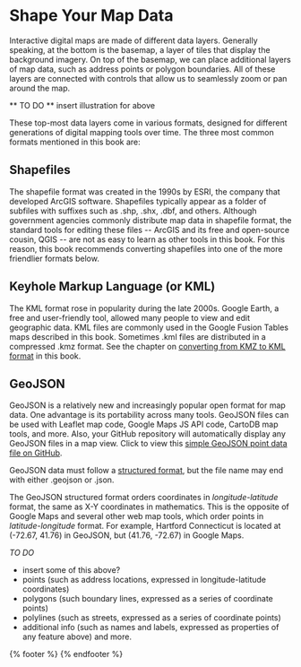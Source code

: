 # Shape Your Map Data

Interactive digital maps are made of different data layers. Generally speaking, at the bottom is the basemap, a layer of tiles that display the background imagery. On top of the basemap, we can place additional layers of map data, such as address points or polygon boundaries. All of these layers are connected with controls that allow us to seamlessly zoom or pan around the map.

** TO DO ** insert illustration for above

These top-most data layers come in various formats, designed for different generations of digital mapping tools over time. The three most common formats mentioned in this book are:

## Shapefiles

The shapefile format was created in the 1990s by ESRI, the company that developed ArcGIS software. Shapefiles typically appear as a folder of subfiles with suffixes such as .shp, .shx, .dbf, and others. Although government agencies commonly distribute map data in shapefile format, the standard tools for editing these files -- ArcGIS and its free and open-source cousin, QGIS -- are not as easy to learn as other tools in this book. For this reason, this book recommends converting shapefiles into one of the more friendlier formats below.

## Keyhole Markup Language (or KML)

The KML format rose in popularity during the late 2000s. Google Earth, a free and user-friendly tool, allowed many people to view and edit geographic data. KML files are commonly used in the Google Fusion Tables maps described in this book. Sometimes .kml files are distributed in a compressed .kmz format. See the chapter on [converting from KMZ to KML format](convert-kmz/index.html) in this book.

## GeoJSON

GeoJSON is a relatively new and increasingly popular open format for map data. One advantage is its portability across many tools. GeoJSON files can be used with Leaflet map code, Google Maps JS API code, CartoDB map tools, and more. Also, your GitHub repository will automatically display any GeoJSON files in a map view. Click to view this [simple GeoJSON point data file on GitHub](https://github.com/JackDougherty/datavizforall/blob/master/shape/geojsonio/name-lat-lon-info.geojson).

GeoJSON data must follow a [structured format](http://geojson.org/), but the file name may end with either .geojson or .json.

The GeoJSON structured format orders coordinates in *longitude-latitude* format, the same as X-Y coordinates in mathematics. This is the opposite of Google Maps and several other web map tools, which order points in *latitude-longitude* format. For example, Hartford Connecticut is located at (-72.67, 41.76) in GeoJSON, but (41.76, -72.67) in Google Maps.

*TO DO*
- insert some of this above?
- points (such as address locations, expressed in longitude-latitude coordinates)
- polygons (such boundary lines, expressed as a series of coordinate points)
- polylines (such as streets, expressed as a series of coordinate points)
- additional info (such as names and labels, expressed as properties of any feature above)
and more.

{% footer %}
{% endfooter %}
